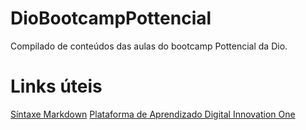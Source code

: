 # DioBootcampPottencial
Compilado de conteúdos das aulas do bootcamp Pottencial da Dio.

# Links úteis
[Síntaxe Markdown](https://www.markdownguide.org/)
[Plataforma de Aprendizado Digital Innovation One](https://www.dio.me/)
